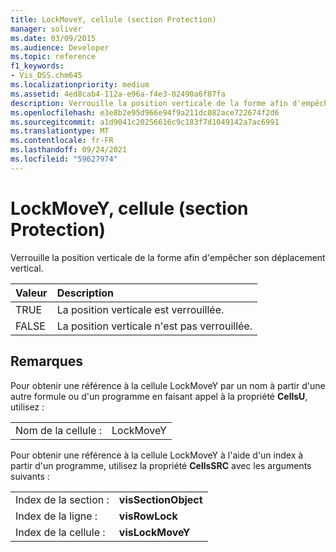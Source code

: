```yaml
---
title: LockMoveY, cellule (section Protection)
manager: soliver
ms.date: 03/09/2015
ms.audience: Developer
ms.topic: reference
f1_keywords:
- Vis_DSS.chm645
ms.localizationpriority: medium
ms.assetid: 4ed8cab4-112a-e96a-f4e3-02490a6f87fa
description: Verrouille la position verticale de la forme afin d'empêcher son déplacement vertical.
ms.openlocfilehash: e3e8b2e95d966e94f9a211dc082ace722674f2d6
ms.sourcegitcommit: a1d9041c20256616c9c183f7d1049142a7ac6991
ms.translationtype: MT
ms.contentlocale: fr-FR
ms.lasthandoff: 09/24/2021
ms.locfileid: "59627974"
---
```

# <a name="lockmovey-cell-protection-section"></a>LockMoveY, cellule (section Protection)

Verrouille la position verticale de la forme afin d'empêcher son déplacement vertical.
  
|**Valeur**|**Description**|
|:-----|:-----|
| TRUE  <br/> | La position verticale est verrouillée.  <br/> |
| FALSE  <br/> | La position verticale n'est pas verrouillée.  <br/> |
   
## <a name="remarks"></a>Remarques

Pour obtenir une référence à la cellule LockMoveY par un nom à partir d'une autre formule ou d'un programme en faisant appel à la propriété **CellsU**, utilisez : 
  
|||
|:-----|:-----|
| Nom de la cellule :  <br/> | LockMoveY  <br/> |
   
Pour obtenir une référence à la cellule LockMoveY à l'aide d'un index à partir d'un programme, utilisez la propriété **CellsSRC** avec les arguments suivants : 
  
|||
|:-----|:-----|
| Index de la section :  <br/> |**visSectionObject** <br/> |
| Index de la ligne :  <br/> |**visRowLock** <br/> |
| Index de la cellule :  <br/> |**visLockMoveY** <br/> |
   

